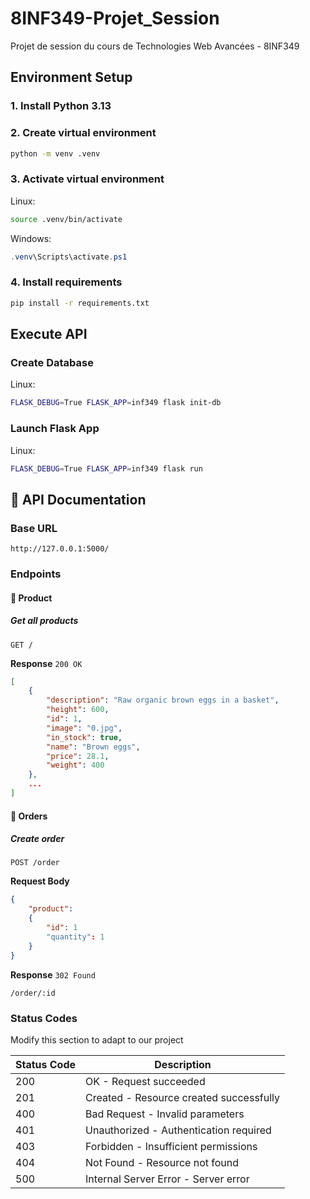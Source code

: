 # 8INF349-Projet_Session
Projet de session du cours de Technologies Web Avancées - 8INF349
## Environment Setup
### 1. Install Python 3.13
### 2. Create virtual environment
```bash
python -m venv .venv
```
### 3. Activate virtual environment
Linux:
```bash
source .venv/bin/activate
```
Windows:
```powershell
.venv\Scripts\activate.ps1
```
### 4. Install requirements
```bash
pip install -r requirements.txt
```

## Execute API
### Create Database
Linux:
```bash
FLASK_DEBUG=True FLASK_APP=inf349 flask init-db
```
### Launch Flask App
Linux:
```bash
FLASK_DEBUG=True FLASK_APP=inf349 flask run
```
## 🚀 API Documentation

### Base URL
```
http://127.0.0.1:5000/
```

### Endpoints

#### 🧰 Product

##### Get all products
```http
GET /
```

**Response** `200 OK`
```json
[
    {
        "description": "Raw organic brown eggs in a basket",
        "height": 600,
        "id": 1,
        "image": "0.jpg",
        "in_stock": true,
        "name": "Brown eggs",
        "price": 28.1,
        "weight": 400
    },
    ...
]
```

#### 📝 Orders

##### Create order
```http
POST /order
```

**Request Body**
```json
{
    "product":
    {
        "id": 1
        "quantity": 1 
    }
}
```

**Response** `302 Found`
```
/order/:id
```

### Status Codes
Modify this section to adapt to our project

| Status Code | Description |
|-------------|-------------|
| 200 | OK - Request succeeded |
| 201 | Created - Resource created successfully |
| 400 | Bad Request - Invalid parameters |
| 401 | Unauthorized - Authentication required |
| 403 | Forbidden - Insufficient permissions |
| 404 | Not Found - Resource not found |
| 500 | Internal Server Error - Server error |
